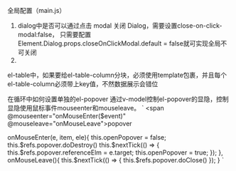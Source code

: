 全局配置（main.js）

1. dialog中是否可以通过点击 modal 关闭 Dialog，需要设置close-on-click-modal:false，
   只需要配置Element.Dialog.props.closeOnClickModal.default = false就可实现全局不可关闭
2.

el-table中，如果要给el-table-column分块，必须使用template包裹，并且每个el-table-column必须带上key值，不然数据展示会错位

在循环中如何设置单独的el-popover
通过v-model控制el-popover的显隐，控制显隐使用鼠标事件mouseenter和mouseleave。
`
<span @mouseenter="onMouseEnter($event)"  @mouseleave="onMouseLeave">popover</span>
<el-popover
 ref="popover"
 v-model="openPopover"
 placement="bottom-start"
 width="100"
 trigger="hover">
 <div class="dept-popover"></div>
</el-popover>
onMouseEnter(e, item, ele){
   this.openPopover = false;
   this.$refs.popover.doDestroy()
   this.$nextTick(() => {
     this.$refs.popover.referenceElm = e.target;
     this.openPopover = true;
   });
},
onMouseLeave(){
   this.$nextTick(() => {
     this.$refs.popover.doClose()
   });
}
`

